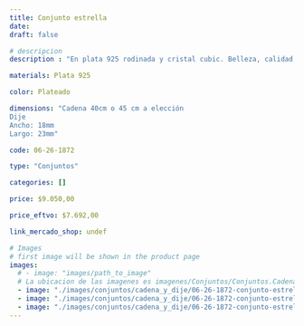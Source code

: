 ```yaml
---
title: Conjunto estrella
date: 
draft: false

# descripcion
description : "En plata 925 rodinada y cristal cubic. Belleza, calidad y delicadeza."

materials: Plata 925

color: Plateado

dimensions: "Cadena 40cm o 45 cm a elección
Dije
Ancho: 18mm 
Largo: 23mm"

code: 06-26-1872

type: "Conjuntos"

categories: []

price: $9.050,00

price_eftvo: $7.692,00

link_mercado_shop: undef

# Images
# first image will be shown in the product page
images:
  # - image: "images/path_to_image"
  # La ubicacion de las imagenes es imagenes/Conjuntos/Conjuntos.Cadena y Dije/06-26-1872-conjunto-estrella
  - image: "./images/conjuntos/cadena_y_dije/06-26-1872-conjunto-estrella_a.jpg"
  - image: "./images/conjuntos/cadena_y_dije/06-26-1872-conjunto-estrella_b.jpg"
  - image: "./images/conjuntos/cadena_y_dije/06-26-1872-conjunto-estrella_c.jpg"
---
```

